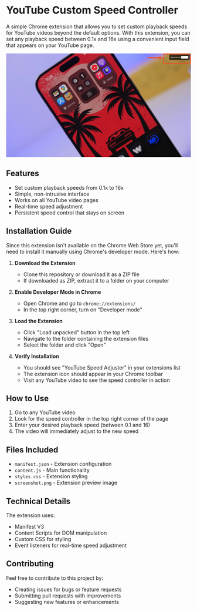 # YouTube Custom Speed Controller

A simple Chrome extension that allows you to set custom playback speeds for YouTube videos beyond the default options. With this extension, you can set any playback speed between 0.1x and 16x using a convenient input field that appears on your YouTube page.

![Extension Screenshot](YouTube%20Speed%20Adjuster/SCR-20250205-sico.jpeg)

## Features

- Set custom playback speeds from 0.1x to 16x
- Simple, non-intrusive interface
- Works on all YouTube video pages
- Real-time speed adjustment
- Persistent speed control that stays on screen

## Installation Guide

Since this extension isn't available on the Chrome Web Store yet, you'll need to install it manually using Chrome's developer mode. Here's how:

1. **Download the Extension**
   - Clone this repository or download it as a ZIP file
   - If downloaded as ZIP, extract it to a folder on your computer

2. **Enable Developer Mode in Chrome**
   - Open Chrome and go to `chrome://extensions/`
   - In the top right corner, turn on "Developer mode"

3. **Load the Extension**
   - Click "Load unpacked" button in the top left
   - Navigate to the folder containing the extension files
   - Select the folder and click "Open"

4. **Verify Installation**
   - You should see "YouTube Speed Adjuster" in your extensions list
   - The extension icon should appear in your Chrome toolbar
   - Visit any YouTube video to see the speed controller in action

## How to Use

1. Go to any YouTube video
2. Look for the speed controller in the top right corner of the page
3. Enter your desired playback speed (between 0.1 and 16)
4. The video will immediately adjust to the new speed

## Files Included

- `manifest.json` - Extension configuration
- `content.js` - Main functionality
- `styles.css` - Extension styling
- `screenshot.png` - Extension preview image

## Technical Details

The extension uses:
- Manifest V3
- Content Scripts for DOM manipulation
- Custom CSS for styling
- Event listeners for real-time speed adjustment

## Contributing

Feel free to contribute to this project by:
- Creating issues for bugs or feature requests
- Submitting pull requests with improvements
- Suggesting new features or enhancements
